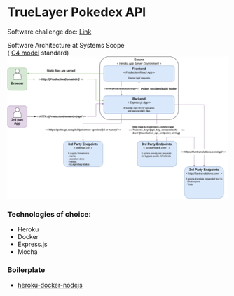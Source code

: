 # TrueLayer Pokedex API

Software challenge doc: [Link](https://docs.google.com/document/d/13ToU_Njl6aarwqJdTV9x8xkXv2XSNEWF_USpN8b1knM/edit)

Software Architecture at Systems Scope
<br> ( [C4 model](https://c4model.com/) standard)
<br> ![Architecture ](_docs/images/achitecture-diagram-C4.png)


### Technologies of choice:

- Heroku
- Docker
- Express.js
- Mocha


### Boilerplate

- [heroku-docker-nodejs](https://elements.heroku.com/buttons/orangemug/heroku-docker-nodejs)

 
 